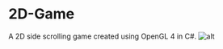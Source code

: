 # 2D-Game
A 2D side scrolling game created using OpenGL 4 in C#.
![alt](https://cloud.githubusercontent.com/assets/18298476/19107603/bfff0896-8b38-11e6-9fad-ecbd9486bc8b.PNG)
